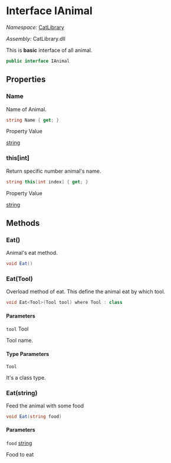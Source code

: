 ﻿# Interface IAnimal

_Namespace:_ [CatLibrary](CatLibrary.md)

_Assembly:_ CatLibrary.dll

This is <b>basic</b> interface of all animal.

```csharp
public interface IAnimal
```

## Properties

### Name

Name of Animal.

```csharp
string Name { get; }
```

Property Value

[string](https://learn.microsoft.com/dotnet/api/system.string)

### this[int]

Return specific number animal's name.

```csharp
string this[int index] { get; }
```

Property Value

[string](https://learn.microsoft.com/dotnet/api/system.string)

## Methods

### Eat()

Animal's eat method.

```csharp
void Eat()
```

### Eat<Tool>(Tool)

Overload method of eat. This define the animal eat by which tool.

```csharp
void Eat<Tool>(Tool tool) where Tool : class
```

#### Parameters

`tool` Tool

Tool name.

#### Type Parameters

`Tool`

It's a class type.

### Eat(string)

Feed the animal with some food

```csharp
void Eat(string food)
```

#### Parameters

`food` [string](https://learn.microsoft.com/dotnet/api/system.string)

Food to eat

